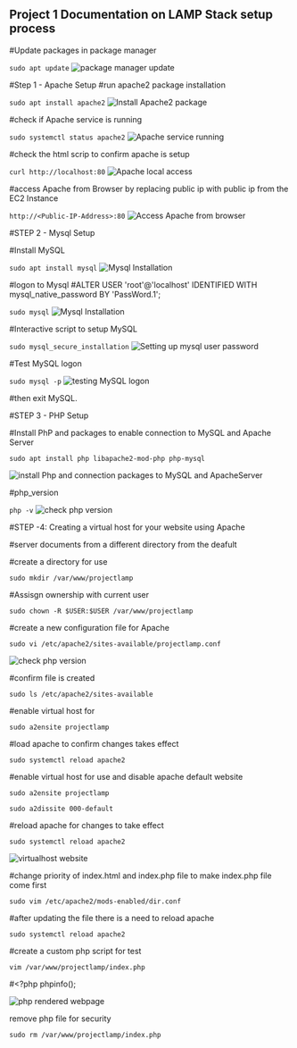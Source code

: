 ## Project 1 Documentation on LAMP Stack setup process

#Update packages in package manager

`sudo apt update`
![package manager update](./MyImage/package_update.PNG)

#Step 1 - Apache Setup
#run apache2 package installation

`sudo apt install apache2`
![Install Apache2 package](./MyImage/install_Apache2.PNG)

#check if Apache service is running

`sudo systemctl status apache2`
![Apache service running](./MyImage/Apache_service_running.PNG)

#check the html scrip to confirm apache is setup

`curl http://localhost:80`
![Apache local access](./MyImage/check_Apache_local.PNG)

#access Apache from Browser by replacing public ip with public ip from the EC2 Instance

`http://<Public-IP-Address>:80`
![Access Apache from browser](./MyImage/ubuntu_Apache.PNG)

#STEP 2 - Mysql Setup

#Install MySQL

`sudo apt install mysql`
![Mysql Installation](./MyImage/install_MySQL.PNG)

#logon to Mysql
#ALTER USER 'root'@'localhost' IDENTIFIED WITH mysql_native_password BY 'PassWord.1';

`sudo mysql`
![Mysql Installation](./MyImage/logon_mysql.PNG)

#Interactive script to setup MySQL

`sudo mysql_secure_installation`
![Setting up mysql user password](./MyImage/interactive_Script_MySQL.PNG)

#Test MySQL logon

`sudo mysql -p`
![testing MySQL logon](./MyImage/Test_MySQL_Logon.PNG)

#then exit MySQL.

#STEP 3 - PHP Setup

#Install PhP and packages to enable connection to MySQL and Apache Server

`sudo apt install php libapache2-mod-php php-mysql`

![install Php and connection packages to MySQL and ApacheServer](./MyImage/php_mySQL_Apache_Connect.PNG)

#php_version

`php -v`
![check php version](./MyImage/php_version.PNG)

#STEP -4: Creating a virtual host for your website using Apache

#server documents from a different directory from the deafult

#create a directory for use

`sudo mkdir /var/www/projectlamp`

#Assisgn ownership with current user

`sudo chown -R $USER:$USER /var/www/projectlamp`

#create a new configuration file for Apache

`sudo vi /etc/apache2/sites-available/projectlamp.conf`

![check php version](./MyImage/conf_file_Apache.PNG)

#confirm file is created

`sudo ls /etc/apache2/sites-available`

#enable virtual host for

`sudo a2ensite projectlamp`

#load apache to confirm changes takes effect

`sudo systemctl reload apache2`

#enable virtual host for use and disable apache default website

`sudo a2ensite projectlamp`

`sudo a2dissite 000-default`

#reload apache for changes to take effect

`sudo systemctl reload apache2`

![virtualhost website](./MyImage/Virtual_Host_Website.PNG)

#change priority of index.html and index.php file to make index.php file come first

`sudo vim /etc/apache2/mods-enabled/dir.conf`

#after updating the file there is a need to reload apache

`sudo systemctl reload apache2`

#create a custom php script for test

`vim /var/www/projectlamp/index.php`

#<?php
phpinfo();


![php rendered webpage](./MyImage/php_rendered.PNG)

remove php file for security

`sudo rm /var/www/projectlamp/index.php`